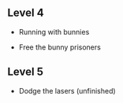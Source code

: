 
## Level 4 

- Running with bunnies

- Free the bunny prisoners

## Level 5

- Dodge the lasers (unfinished)